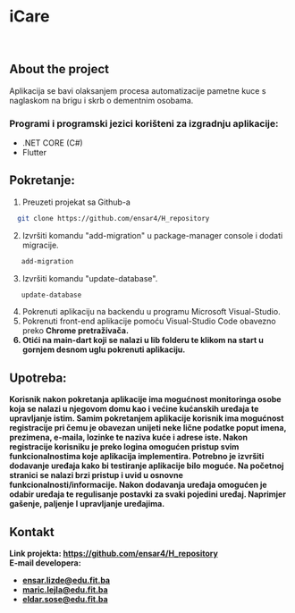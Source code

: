 # iCare
<br />

## About the project
Aplikacija se bavi olaksanjem procesa automatizacije pametne kuce s naglaskom na brigu i skrb o dementnim osobama. 

<!-- Programi -->
### Programi i programski jezici korišteni za izgradnju aplikacije:
- .NET CORE (C#)
- Flutter

<!-- Pokretanje -->
## Pokretanje:
1. Preuzeti projekat sa Github-a
 ```sh
   git clone https://github.com/ensar4/H_repository
   ```
2. Izvršiti komandu "add-migration" u package-manager console i dodati migracije.
```sh
   add-migration
   ```
3. Izvršiti komandu "update-database".
```sh
   update-database
   ```
4. Pokrenuti aplikaciju na backendu u programu Microsoft Visual-Studio.
5. Pokrenuti front-end aplikacije pomoću Visual-Studio Code obavezno preko <b />Chrome pretraživača.
6. Otići na main-dart koji se nalazi u lib folderu te klikom na start u gornjem desnom uglu pokrenuti aplikaciju.

<!-- upotreba -->
## Upotreba:
Korisnik nakon pokretanja aplikacije ima mogućnost monitoringa osobe koja se nalazi u njegovom domu kao i većine kućanskih uređaja te upravljanje istim.
Samim pokretanjem aplikacije korisnik ima mogućnost registracije pri čemu je obavezan unijeti neke lične podatke poput imena, prezimena, e-maila, lozinke te naziva kuće i adrese iste. Nakon registracije korisniku je preko logina omogućen pristup svim funkcionalnostima koje aplikacija implementira.
Potrebno je izvršiti dodavanje uređaja kako bi testiranje aplikacije bilo moguće. 
Na početnoj stranici se nalazi brzi pristup i uvid u osnovne funkcionalnosti/informacije. 
Nakon dodavanja uređaja omogućen je odabir uređaja te regulisanje postavki za svaki pojedini uređaj. Naprimjer gašenje, paljenje I upravljanje uređajima.  

<!-- kontakt -->
## Kontakt
Link projekta: https://github.com/ensar4/H_repository
<br />
E-mail developera:
<br />
- ensar.lizde@edu.fit.ba
- maric.lejla@edu.fit.ba
- eldar.sose@edu.fit.ba
